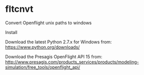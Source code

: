 # fltcnvt
Convert Openflight unix paths to windows

Install

Download the latest Python 2.7.x for Windows from:
https://www.python.org/downloads/

Download the Presagis OpenFlight API 15 from:
http://www.presagis.com/products_services/products/modeling-simulation/free_tools/openflight_api/




